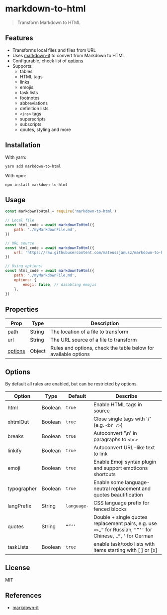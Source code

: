 # markdown-to-html

> Transform Markdown to HTML

## Features

-   Transforms local files and files from URL
-   Uses [markdown-it](https://github.com/markdown-it/markdown-it) to convert from Markdown to HTML
-   Configurable, check list of [options](#Options)
-   Supports:
    -   tables
    -   HTML tags
    -   links
    -   emojis
    -   task lists
    -   footnotes
    -   abbreviations
    -   definition lists
    -   `<ins>` tags
    -   superscripts
    -   subscripts
    -   qoutes, styling and more

## Installation

With yarn:

```
yarn add markdown-to-html
```

With npm:

```
npm install markdown-to-html
```

## Usage

```javascript
const markdownToHtml = require('markdown-to-html')

// Local file
const html_code = await markdownToHtml({
    path: './myMarkdownFile.md',
})

// URL source
const html_code = await markdownToHtml({
    url: 'https://raw.githubusercontent.com/mateuszjanusz/markdown-to-html/master/README.md',
})

// Using options:
const html_code = await markdownToHtml({
    path: './myMarkdownFile.md',
    options: {
        emoji: false, // disabling emojis
    },
})
```

## Properties

| Prop                | Type   | Description                                                    |
| ------------------- | ------ | -------------------------------------------------------------- |
| path                | String | The location of a file to transform                            |
| url                 | String | The URL source of a file to transform                          |
| [options](#Options) | Object | Rules and options, check the table below for available options |

## Options

By default all rules are enabled, but can be restricted by options.

| Option      | Type    | Default     | Describe                                                                                                     |
| ----------- | ------- | ----------- | ------------------------------------------------------------------------------------------------------------ |
| html        | Boolean | `true`      | Enable HTML tags in source                                                                                   |
| xhtmlOut    | Boolean | `true`      | Close single tags with '/' (e.g. `<br />`)                                                                   |
| breaks      | Boolean | `true`      | Autoconvert '\n' in paragraphs to `<br>`                                                                     |
| linkify     | Boolean | `true`      | Autoconvert URL-like text to link                                                                            |
| emoji       | Boolean | `true`      | Enable Emoji syntax plugin and support emoticons shortcuts                                                   |
| typographer | Boolean | `true`      | Enable some language-neutral replacement and quotes beautification                                           |
| langPrefix  | String  | `language-` | CSS language prefix for fenced blocks                                                                        |
| quotes      | String  | `“”‘’`      | Double + single quotes replacement pairs, e.g. use `«»„“` for Russian, `“”‘’` for Chinese, `„“‚‘` for German |
| taskLists   | Boolean | `true`      | enable task/todo lists with items starting with [ ] or [x]                                                   |

## License

MIT

## References

-   [markdown-it](https://github.com/markdown-it/markdown-it)
